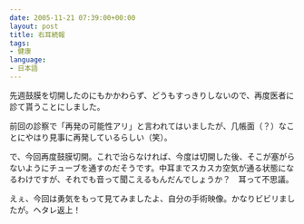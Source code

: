 ```yaml
---
date: 2005-11-21 07:39:00+00:00
layout: post
title: 右耳続報
tags:
- 健康
language:
- 日本語
---
```


先週鼓膜を切開したのにもかかわらず、どうもすっきりしないので、再度医者に診て貰うことにしました。

前回の診察で「再発の可能性アリ」と言われてはいましたが、几帳面（？）なことにやはり見事に再発しているらしい（笑）。

で、今回再度鼓膜切開。これで治らなければ、今度は切開した後、そこが塞がらないようにチューブを通すのだそうです。中耳までスカスカ空気が通る状態になるわけですが、それでも音って聞こえるもんだんでしょうか？　耳って不思議。

えぇ、今回は勇気をもって見てみましたよ、自分の手術映像。かなりビビリましたが。ヘタレ返上！

